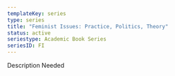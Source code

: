 ```yaml
---
templateKey: series
type: series
title: "Feminist Issues: Practice, Politics, Theory"
status: active
seriestype: Academic Book Series
seriesID: FI
---
```

Description Needed
